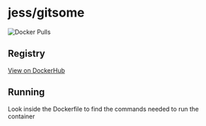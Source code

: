 # jess/gitsome

![Docker Pulls](https://img.shields.io/docker/pulls/jess/gitsome)



## Registry

[View on DockerHub](https://hub.docker.com/r/jess/gitsome)

## Running

Look inside the Dockerfile to find the commands needed to run the container
